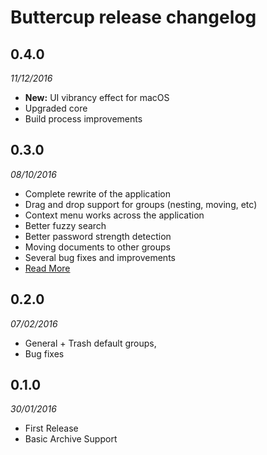 # Buttercup release changelog

## 0.4.0
_11/12/2016_

  * **New:** UI vibrancy effect for macOS
  * Upgraded core
  * Build process improvements

## 0.3.0
_08/10/2016_

  * Complete rewrite of the application
  * Drag and drop support for groups (nesting, moving, etc)
  * Context menu works across the application
  * Better fuzzy search
  * Better password strength detection
  * Moving documents to other groups
  * Several bug fixes and improvements
  * [Read More](https://github.com/buttercup-pw/buttercup/pull/92)

## 0.2.0
_07/02/2016_

  * General + Trash default groups,
  * Bug fixes

## 0.1.0
_30/01/2016_

  * First Release
  * Basic Archive Support
